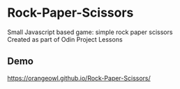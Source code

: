 # Rock-Paper-Scissors
Small Javascript based game: simple rock paper scissors
<br>
Created as part of Odin Project Lessons

## Demo
https://orangeowl.github.io/Rock-Paper-Scissors/
